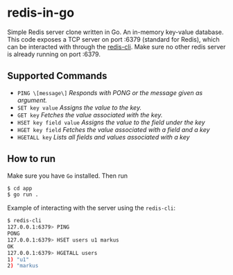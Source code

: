 # redis-in-go

Simple Redis server clone written in Go. An in-memory key-value database. This code exposes a TCP server on port :6379 (standard for Redis), which can be interacted with through the [redis-cli](https://redis.io/docs/latest/develop/tools/cli/). Make sure no other redis server is already running on port :6379.

## Supported Commands

- `PING \[message\]` _Responds with PONG or the message given as argument._
- `SET key value` _Assigns the value to the key._
- `GET key` _Fetches the value associated with the key._
- `HSET key field value` _Assigns the value to the field under the key_
- `HGET key field` _Fetches the value associated with a field and a key_
- `HGETALL key` _Lists all fields and values associated with a key_

## How to run

Make sure you have `Go` installed. Then run

```bash
$ cd app
$ go run .
```

Example of interacting with the server using the `redis-cli`:

```bash
$ redis-cli
127.0.0.1:6379> PING
PONG
127.0.0.1:6379> HSET users u1 markus
OK
127.0.0.1:6379> HGETALL users
1) "u1"
2) "markus
```
